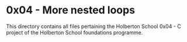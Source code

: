 # 0x04 - More nested loops

This directory contains all files pertaining the Holberton School 0x04 - C project of the Holberton School foundations programme.

